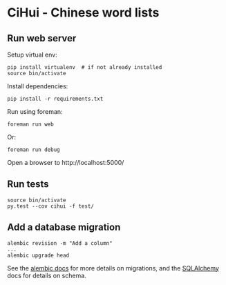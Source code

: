 # CiHui - Chinese word lists

## Run web server

Setup virtual env:

    pip install virtualenv  # if not already installed
    source bin/activate

Install dependencies:

    pip install -r requirements.txt

Run using foreman:

    foreman run web

Or:

    foreman run debug

Open a browser to http://localhost:5000/

## Run tests

    source bin/activate
    py.test --cov cihui -f test/

## Add a database migration

    alembic revision -m "Add a column"
    ...
    alembic upgrade head

See the
[alembic docs](https://alembic.readthedocs.org/en/latest/tutorial.html#running-our-second-migration)
for more details on migrations, and the
[SQLAlchemy](http://docs.sqlalchemy.org/en/rel_0_8/core/schema.html) docs for
details on schema.
